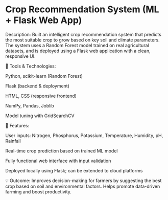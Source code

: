 # Crop Recommendation System (ML + Flask Web App)
Description:
Built an intelligent crop recommendation system that predicts the most suitable crop to grow based on key soil and climate parameters. The system uses a Random Forest model trained on real agricultural datasets, and is deployed using a Flask web application with a clean, responsive UI.

🔧 Tools & Technologies:

Python, scikit-learn (Random Forest)

Flask (backend & deployment)

HTML, CSS (responsive frontend)

NumPy, Pandas, Joblib

Model tuning with GridSearchCV

📌 Features:

User inputs: Nitrogen, Phosphorus, Potassium, Temperature, Humidity, pH, Rainfall

Real-time crop prediction based on trained ML model

Fully functional web interface with input validation

Deployed locally using Flask; can be extended to cloud platforms

💡 Outcome:
Improves decision-making for farmers by suggesting the best crop based on soil and environmental factors. Helps promote data-driven farming and boost productivity.

